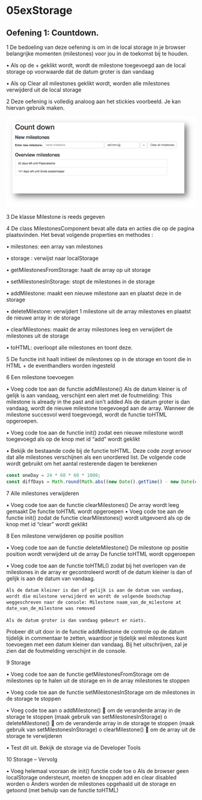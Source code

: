 # 05exStorage
## Oefening 1:  Countdown.


1	  De bedoeling van deze oefening is om in de local storage in je browser belangrijke momenten (milestones) voor jou in de toekomst bij te houden. 

  •	Als op de + geklikt wordt, wordt de milestone toegevoegd aan de local storage op voorwaarde dat de datum groter is dan vandaag

  •	Als op Clear all milestones geklikt wordt, worden alle milestones verwijderd uit de local storage


2	Deze oefening is volledig analoog aan het stickies voorbeeld. Je kan hiervan gebruik maken.

![countdown1.png](/docs/countdown1.png 'Voorbeeld')


3	De klasse Milestone is reeds gegeven


4	De class MilestonesComponent bevat alle data en acties die op de pagina plaatsvinden. Het bevat volgende properties en methodes : 

  •	milestones: een array van milestones

  •	storage : verwijst naar localStorage

  •	getMilestonesFromStorage: haalt de array op uit storage

  •	setMilestonesInStorage: stopt de milestones in de storage

  •	addMilestone: maakt een nieuwe milestone aan en plaatst deze in de storage

  •	deleteMilestone: verwijdert 1 milestone uit de array milestones en plaatst de nieuwe array in de storage

  •	clearMilestones: maakt de array milestones leeg en verwijdert de milestones uit de storage

  •	toHTML: overloopt alle milestones en toont deze.


5	De functie init haalt initieel de milestones op in de storage en toont die in HTML + de eventhandlers worden ingesteld


6	Een milestone toevoegen
  
  •	Voeg code toe aan de functie addMilestone()
	Als de datum kleiner is of gelijk is aan vandaag, verschijnt een alert met de foutmelding: This milestone is already in the past and isn't added
  Als de datum groter is dan vandaag, wordt de nieuwe milestone toegevoegd aan de array.
Wanneer de milestone succesvol werd toegevoegd, wordt de functie toHTML opgeroepen.
  
  •	Voeg code toe aan de functie init() zodat een nieuwe milestone wordt toegevoegd als op de knop met id “add” wordt geklikt

  •	Bekijk de bestaande code bij de functie toHTML. Deze code zorgt ervoor dat alle milestones verschijnen als een unordered list. De volgende code wordt gebruikt om het aantal resterende dagen te berekenen

```javascript
const oneDay = 24 * 60 * 60 * 1000;
const diffDays = Math.round(Math.abs((new Date().getTime() - new Date(cursor.value.date).getTime()) / (oneDay)));
```

7	Alle milestones verwijderen
  
  •	Voeg code toe aan de functie clearMilestones()
  	De array wordt leeg gemaakt
  	De functie toHTML wordt opgeroepen 
  •	Voeg code toe aan de functie init() zodat de functie clearMilestones() wordt uitgevoerd als op de knop met id “clear” wordt geklikt


8	Een milestone verwijderen op positie position
  
  •	Voeg code toe aan de functie deleteMilestone() 
    De milestone op positie position wordt verwijderd uit de array
    De functie toHTML wordt opgeroepen
  
  •	Voeg code toe aan de functie toHTML() zodat bij het overlopen van de milestones in de array er gecontroleerd  wordt of de datum kleiner is dan of gelijk is aan de datum van vandaag.

    Als de datum kleiner is dan of gelijk is aan de datum van vandaag, wordt die milestone verwijderd en wordt de volgende boodschap weggeschreven naar de console: Milestone naam_van_de_milestone at date_van_de_milestone was removed

    Als de datum groter is dan vandaag gebeurt er niets.
Probeer dit uit door in de functie addMilestone de controle op de datum tijdelijk in commentaar te zetten, waardoor je tijdelijk wel milestones kunt toevoegen met een datum kleiner dan vandaag. Bij het uitschrijven, zal je zien dat de foutmelding verschijnt in de console.


9	Storage
 
 •	Voeg code toe aan de functie getMilestonesFromStorage om de milestones op te halen uit de storage en in de array milestones te stoppen

  •	Voeg code toe aan de functie setMilestonesInStorage om de milestones in de storage te stoppen

  •	Voeg code toe aan
    o	addMilestone()  om de veranderde array in de storage te stoppen (maak gebruik van setMilestonesInStorage)
    o	deleteMilestone()  om de veranderde array in de storage te stoppen (maak gebruik van setMilestonesInStorage)
    o	clearMilestone()  om de array uit de storage te verwijderen

  •	Test dit uit. Bekijk de storage via de Developer Tools


10	Storage – Vervolg

  •	Voeg helemaal vooraan de init() functie code toe
    o	Als de browser geen localStorage ondersteunt, moeten de knoppen add en clear disabled worden
    o	Anders worden de milestones opgehaald uit de storage en getoond (met behulp van de functie toHTML)
